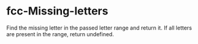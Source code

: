# fcc-Missing-letters
Find the missing letter in the passed letter range and return it.  If all letters are present in the range, return undefined.
